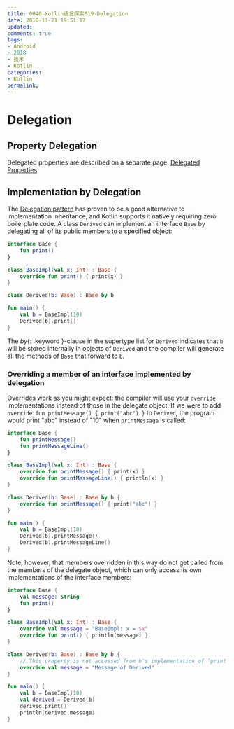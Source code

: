 ```yaml
---
title: 0040-Kotlin语言探索019-Delegation
date: 2018-11-21 19:51:17
updated:
comments: true
tags: 
- Android 
- 2018 
- 技术
- Kotlin
categories:	
- Kotlin
permalink:
---
```


# Delegation

## Property Delegation

Delegated properties are described on a separate page: [Delegated Properties](delegated-properties.html).

## Implementation by Delegation

The [Delegation pattern](https://en.wikipedia.org/wiki/Delegation_pattern) has proven to be a good alternative to implementation inheritance,
and Kotlin supports it natively requiring zero boilerplate code.
A class `Derived` can implement an interface `Base` by delegating all of its public members to a specified object:



```kotlin
interface Base {
    fun print()
}

class BaseImpl(val x: Int) : Base {
    override fun print() { print(x) }
}

class Derived(b: Base) : Base by b

fun main() {
    val b = BaseImpl(10)
    Derived(b).print()
}
```



The *by*{: .keyword }-clause in the supertype list for `Derived` indicates that `b` will be stored internally in objects 
of `Derived` and the compiler will generate all the methods of `Base` that forward to `b`.

### Overriding a member of an interface implemented by delegation 

[Overrides](classes.html#overriding-methods) work as you might expect: the compiler will use your `override` 
implementations instead of those in the delegate object. If we were to add `override fun printMessage() { print("abc") }` to 
`Derived`, the program would print "abc" instead of "10" when `printMessage` is called:



```kotlin
interface Base {
    fun printMessage()
    fun printMessageLine()
}

class BaseImpl(val x: Int) : Base {
    override fun printMessage() { print(x) }
    override fun printMessageLine() { println(x) }
}

class Derived(b: Base) : Base by b {
    override fun printMessage() { print("abc") }
}

fun main() {
    val b = BaseImpl(10)
    Derived(b).printMessage()
    Derived(b).printMessageLine()
}
```



Note, however, that members overridden in this way do not get called from the members of the 
delegate object, which can only access its own implementations of the interface members:



```kotlin
interface Base {
    val message: String
    fun print()
}

class BaseImpl(val x: Int) : Base {
    override val message = "BaseImpl: x = $x"
    override fun print() { println(message) }
}

class Derived(b: Base) : Base by b {
    // This property is not accessed from b's implementation of `print`
    override val message = "Message of Derived"
}

fun main() {
    val b = BaseImpl(10)
    val derived = Derived(b)
    derived.print()
    println(derived.message)
}
```


